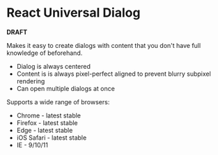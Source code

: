 # React Universal Dialog

**DRAFT**

Makes it easy to create dialogs with content that you don't have full knowledge of beforehand.

- Dialog is always centered
- Content is is always pixel-perfect aligned to prevent blurry subpixel rendering
- Can open multiple dialogs at once

Supports a wide range of browsers:

- Chrome - latest stable
- Firefox - latest stable
- Edge - latest stable
- iOS Safari - latest stable
- IE - 9/10/11
